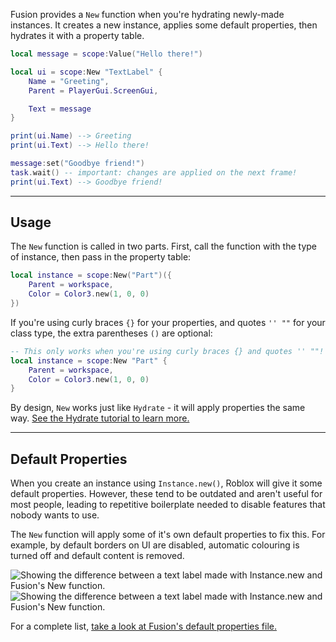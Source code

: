 Fusion provides a `New` function when you're hydrating newly-made instances. It
creates a new instance, applies some default properties, then hydrates it with
a property table.

```Lua
local message = scope:Value("Hello there!")

local ui = scope:New "TextLabel" {
	Name = "Greeting",
	Parent = PlayerGui.ScreenGui,

	Text = message
}

print(ui.Name) --> Greeting
print(ui.Text) --> Hello there!

message:set("Goodbye friend!")
task.wait() -- important: changes are applied on the next frame!
print(ui.Text) --> Goodbye friend!
```

-----

## Usage

The `New` function is called in two parts. First, call the function with the
type of instance, then pass in the property table:

```Lua
local instance = scope:New("Part")({
	Parent = workspace,
	Color = Color3.new(1, 0, 0)
})
```

If you're using curly braces `{}` for your properties, and quotes `'' ""` for
your class type, the extra parentheses `()` are optional:

```Lua
-- This only works when you're using curly braces {} and quotes '' ""!
local instance = scope:New "Part" {
	Parent = workspace,
	Color = Color3.new(1, 0, 0)
}
```

By design, `New` works just like `Hydrate` - it will apply properties the same
way. [See the Hydrate tutorial to learn more.](../hydration)

-----

## Default Properties

When you create an instance using `Instance.new()`, Roblox will give it some
default properties. However, these tend to be outdated and aren't useful for
most people, leading to repetitive boilerplate needed to disable features that
nobody wants to use.

The `New` function will apply some of it's own default properties to fix this.
For example, by default borders on UI are disabled, automatic colouring is
turned off and default content is removed.

![Showing the difference between a text label made with Instance.new and Fusion's New function.](Default-Props-Dark.svg#only-dark)
![Showing the difference between a text label made with Instance.new and Fusion's New function.](Default-Props-Light.svg#only-light)

For a complete list, [take a look at Fusion's default properties file.](https://github.com/Elttob/Fusion/blob/main/src/Instances/defaultProps.luau)
